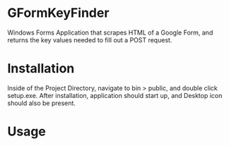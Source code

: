 # GFormKeyFinder
Windows Forms Application that scrapes HTML of a Google Form, and returns the key values needed to fill out a POST request.

# Installation 

Inside of the Project Directory, navigate to bin > public, and double click setup.exe. After installation, application should start up, and Desktop icon should also be present.

# Usage
